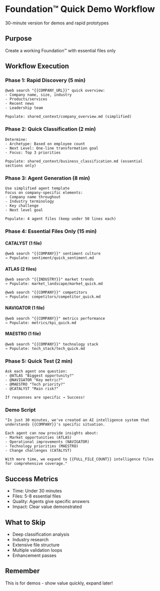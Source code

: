 # Foundation™ Quick Demo Workflow
30-minute version for demos and rapid prototypes

## Purpose
Create a working Foundation™ with essential files only

## Workflow Execution

### Phase 1: Rapid Discovery (5 min)
```
@web search "{{COMPANY_URL}}" quick overview:
- Company name, size, industry
- Products/services
- Recent news
- Leadership team

Populate: shared_context/company_overview.md (simplified)
```

### Phase 2: Quick Classification (2 min)
```
Determine:
- Archetype: Based on employee count
- Next Level: One-line transformation goal
- Focus: Top 3 priorities

Populate: shared_context/business_classification.md (essential sections only)
```

### Phase 3: Agent Generation (8 min)
```
Use simplified agent template
Focus on company-specific elements:
- Company name throughout
- Industry terminology
- Key challenge
- Next level goal

Populate: 4 agent files (keep under 50 lines each)
```

### Phase 4: Essential Files Only (15 min)

#### CATALYST (1 file)
```
@web search "{{COMPANY}}" sentiment culture
→ Populate: sentiment/quick_sentiment.md
```

#### ATLAS (2 files)
```
@web search "{{INDUSTRY}}" market trends
→ Populate: market_landscape/market_quick.md

@web search "{{COMPANY}}" competitors
→ Populate: competitors/competitor_quick.md
```

#### NAVIGATOR (1 file)
```
@web search "{{COMPANY}}" metrics performance
→ Populate: metrics/kpi_quick.md
```

#### MAESTRO (1 file)
```
@web search "{{COMPANY}}" technology stack
→ Populate: tech_stack/tech_quick.md
```

### Phase 5: Quick Test (2 min)
```
Ask each agent one question:
- @ATLAS "Biggest opportunity?"
- @NAVIGATOR "Key metric?"
- @MAESTRO "Tech priority?"
- @CATALYST "Main risk?"

If responses are specific → Success!
```

### Demo Script
```
"In just 30 minutes, we've created an AI intelligence system that understands {{COMPANY}}'s specific situation.

Each agent can now provide insights about:
- Market opportunities (ATLAS)
- Operational improvements (NAVIGATOR)
- Technology priorities (MAESTRO)
- Change challenges (CATALYST)

With more time, we expand to {{FULL_FILE_COUNT}} intelligence files for comprehensive coverage."
```

## Success Metrics
- Time: Under 30 minutes
- Files: 5-8 essential files
- Quality: Agents give specific answers
- Impact: Clear value demonstrated

## What to Skip
- Deep classification analysis
- Industry research
- Extensive file structure
- Multiple validation loops
- Enhancement passes

## Remember
This is for demos - show value quickly, expand later!